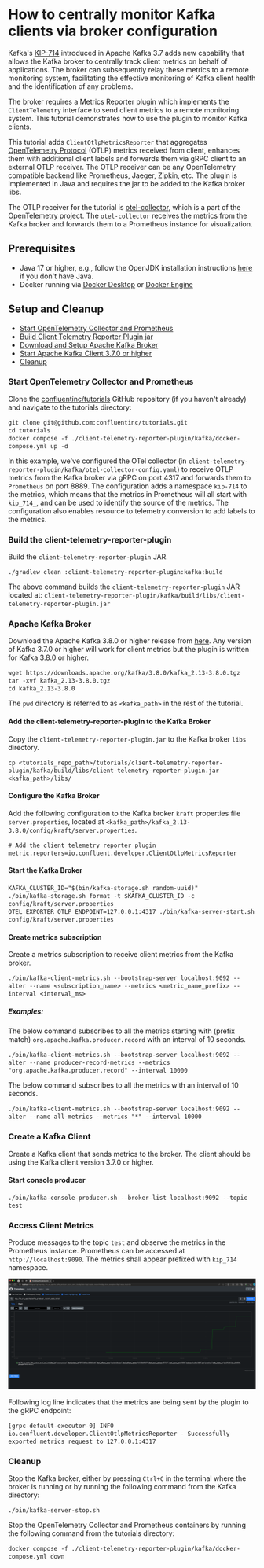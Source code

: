 <!-- title: How to centrally monitor Kafka clients via broker configuration -->
<!-- description: In this tutorial, learn how to centrally monitor Kafka clients via broker configuration (using KIP-714). -->

# How to centrally monitor Kafka clients via broker configuration

Kafka's [KIP-714](https://cwiki.apache.org/confluence/display/KAFKA/KIP-714%3A+Client+metrics+and+observability)
introduced in Apache Kafka 3.7 adds new capability that allows the Kafka broker to centrally track client
metrics on behalf of applications. The broker can subsequently relay these metrics to a remote monitoring
system, facilitating the effective monitoring of Kafka client health and the identification of any problems.

The broker requires a Metrics Reporter plugin which implements the `ClientTelemetry` interface to
send client metrics to a remote monitoring system. This tutorial demonstrates how to use the plugin
to monitor Kafka clients.

This tutorial adds `ClientOtlpMetricsReporter` that aggregates [OpenTelemetry Protocol](https://opentelemetry.io/docs/specs/otel/protocol/) (OTLP) metrics
received from client, enhances them with additional client labels and forwards them via gRPC client
to an external OTLP receiver. The OTLP receiver can be any OpenTelemetry compatible backend like
Prometheus, Jaeger, Zipkin, etc. The plugin is implemented in Java and requires the jar to be
added to the Kafka broker libs.

The OTLP receiver for the tutorial is [otel-collector](https://opentelemetry.io/docs/collector/), which is a part of the OpenTelemetry project.
The `otel-collector` receives the metrics from the Kafka broker and forwards them to a Prometheus
instance for visualization.

## Prerequisites

* Java 17 or higher, e.g., follow the OpenJDK installation instructions [here](https://openjdk.org/install/) if you don't have Java.
* Docker running via [Docker Desktop](https://docs.docker.com/desktop/) or [Docker Engine](https://docs.docker.com/engine/install/)

## Setup and Cleanup
- [Start OpenTelemetry Collector and Prometheus](#start-opentelemetry-collector-and-prometheus)
- [Build Client Telemetry Reporter Plugin jar](#build-the-client-telemetry-reporter-plugin)
- [Download and Setup Apache Kafka Broker](#apache-kafka-broker)
- [Start Apache Kafka Client 3.7.0 or higher](#create-a-kafka-client)
- [Cleanup](#cleanup)

### Start OpenTelemetry Collector and Prometheus

Clone the [confluentinc/tutorials](https://github.com/confluentinc/tutorials) GitHub repository
(if you haven't already) and navigate to the tutorials directory:

```shell
git clone git@github.com:confluentinc/tutorials.git
cd tutorials
docker compose -f ./client-telemetry-reporter-plugin/kafka/docker-compose.yml up -d
```

In this example, we've configured the OTel collector (in `client-telemetry-reporter-plugin/kafka/otel-collector-config.yaml`)
to receive OTLP metrics from the Kafka broker via gRPC on port 4317 and forwards them to `Prometheus` on port 8889.
The configuration adds a namespace `kip-714` to the metrics, which means that the metrics in Prometheus
will all start with `kip_714_`, and can be used to identify the source of the metrics.
The configuration also enables resource to telemetry conversion to add labels to the metrics.

### Build the client-telemetry-reporter-plugin

Build the `client-telemetry-reporter-plugin` JAR.

```shell
./gradlew clean :client-telemetry-reporter-plugin:kafka:build
```

The above command builds the `client-telemetry-reporter-plugin` JAR located at:
`client-telemetry-reporter-plugin/kafka/build/libs/client-telemetry-reporter-plugin.jar`

### Apache Kafka Broker

Download the Apache Kafka 3.8.0 or higher release from [here](https://kafka.apache.org/downloads).
Any version of Kafka 3.7.0 or higher will work for client metrics but the plugin is written for Kafka 3.8.0 or higher.

```shell
wget https://downloads.apache.org/kafka/3.8.0/kafka_2.13-3.8.0.tgz
tar -xvf kafka_2.13-3.8.0.tgz
cd kafka_2.13-3.8.0
```

The `pwd` directory is referred to as `<kafka_path>` in the rest of the tutorial.

#### Add the client-telemetry-reporter-plugin to the Kafka Broker

Copy the `client-telemetry-reporter-plugin.jar` to the Kafka broker `libs` directory.

```shell
cp <tutorials_repo_path>/tutorials/client-telemetry-reporter-plugin/kafka/build/libs/client-telemetry-reporter-plugin.jar <kafka_path>/libs/
```

#### Configure the Kafka Broker

Add the following configuration to the Kafka broker `kraft` properties file `server.properties`,
located at `<kafka_path>/kafka_2.13-3.8.0/config/kraft/server.properties`.

```properties
# Add the client telemetry reporter plugin
metric.reporters=io.confluent.developer.ClientOtlpMetricsReporter
```

#### Start the Kafka Broker

```shell
KAFKA_CLUSTER_ID="$(bin/kafka-storage.sh random-uuid)"
./bin/kafka-storage.sh format -t $KAFKA_CLUSTER_ID -c config/kraft/server.properties
OTEL_EXPORTER_OTLP_ENDPOINT=127.0.0.1:4317 ./bin/kafka-server-start.sh config/kraft/server.properties
```

#### Create metrics subscription

Create a metrics subscription to receive client metrics from the Kafka broker.

```shell
./bin/kafka-client-metrics.sh --bootstrap-server localhost:9092 --alter --name <subscription_name> --metrics <metric_name_prefix> --interval <interval_ms>
```

##### Examples:
The below command subscribes to all the metrics starting with (prefix match) `org.apache.kafka.producer.record`
with an interval of 10 seconds.

```shell
./bin/kafka-client-metrics.sh --bootstrap-server localhost:9092 --alter --name producer-record-metrics --metrics "org.apache.kafka.producer.record" --interval 10000
```

The below command subscribes to all the metrics with an interval of 10 seconds.

```shell
./bin/kafka-client-metrics.sh --bootstrap-server localhost:9092 --alter --name all-metrics --metrics "*" --interval 10000
```

### Create a Kafka Client

Create a Kafka client that sends metrics to the broker. The client should be using the Kafka client
version 3.7.0 or higher.

#### Start console producer

```shell
./bin/kafka-console-producer.sh --broker-list localhost:9092 --topic test
```

### Access Client Metrics

Produce messages to the topic `test` and observe the metrics in the Prometheus instance. Prometheus
can be accessed at `http://localhost:9090`. The metrics shall appear prefixed with `kip_714` namespace.

![prometheus_metric.png](img/prometheus_metric.png)

Following log line indicates that the metrics are being sent by the plugin to the gRPC endpoint:

```
[grpc-default-executor-0] INFO io.confluent.developer.ClientOtlpMetricsReporter - Successfully exported metrics request to 127.0.0.1:4317
```

### Cleanup

Stop the Kafka broker, either by pressing `Ctrl+C` in the terminal where the broker is running or by running
the following command from the Kafka directory:

```shell
./bin/kafka-server-stop.sh
```

Stop the OpenTelemetry Collector and Prometheus containers by running the following command from the tutorials directory:

```shell
docker compose -f ./client-telemetry-reporter-plugin/kafka/docker-compose.yml down
```